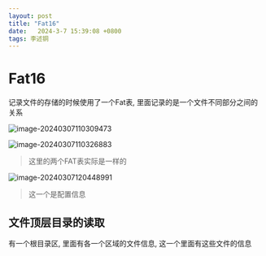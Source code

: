 ```yaml
---
layout: post
title: "Fat16" 
date:   2024-3-7 15:39:08 +0800
tags: 李述铜
---
```


# Fat16

记录文件的存储的时候使用了一个Fat表, 里面记录的是一个文件不同部分之间的关系

![image-20240307110309473](https://picture-01-1316374204.cos.ap-beijing.myqcloud.com/image/202403071103521.png)

![image-20240307110326883](https://picture-01-1316374204.cos.ap-beijing.myqcloud.com/image/202403071103913.png)

> 这里的两个FAT表实际是一样的

![image-20240307120448991](https://picture-01-1316374204.cos.ap-beijing.myqcloud.com/image/202403071204018.png)

> 这一个是配置信息

## 文件顶层目录的读取

有一个根目录区, 里面有各一个区域的文件信息, 这一个里面有这些文件的信息











